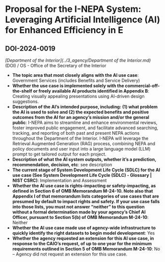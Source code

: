 # Proposal for the I-NEPA System: Leveraging Artificial Intelligence (AI) for Enhanced Efficiency in E
## DOI-2024-0019
_[Department of the Interior](../3_agency/Department of the Interior.md)_ (DOI) / OS - Office of the Secretary of the Interior


+ **The topic area that most closely aligns with the AI use case**: Government Services (includes Benefits and Service Delivery)
+ **Whether the use case is implemented solely with the commercial-off-the-shelf or freely available AI products identified in Appendix B**: Creating visually appealing presentations using AI-driven design suggestions.
+ **Description of the AI’s intended purpose, including: (1) what problem the AI is used to solve and (2) the expected benefits and positive outcomes from the AI for an agency’s mission and/or the general public**: I-NEPA aims to streamline and enhance environmental reviews, foster improved public engagement, and facilitate advanced searching, tracking, and reporting of both past and present NEPA actions throughout the Department of the Interior. I-NEPA will leverage the Retrieval Augmented Generation (RAG) process, combining NEPA and policy documents and user input into a large language model (LLM) prompt to get tailored output for each project.
+ **Description of what the AI system outputs, whether it’s a prediction, recommendation, decision, etc**: see description
+ **The current stage of System Development Life Cycle (SDLC) for the AI use case (See System Development Life Cycle (SDLC) - Glossary | NIST CSRC)**: Implementation and Assessment
+ **Whether the AI use case is rights-impacting or safety-impacting, as defined in Section 6 of OMB Memorandum M-24-10. Note also that Appendix I of that memorandum lists categories of use cases that are presumed by default to impact rights and safety. If your use case falls into those lists, you must not answer “neither” to this question without a formal determination made by your agency’s Chief AI Officer, pursuant to Section 5(b) of OMB Memorandum M-24-10**: Neither
+ **Whether the AI use case made use of agency-wide infrastructure to quickly identify the right datasets to begin model development**: Yes
+ **Whether the agency requested an extension for this AI use case, in response to the CAIO’s request, of up to one year for the minimum requirements outlined in Section 5 of OMB Memorandum M-24-10**: No – Agency did not request an extension for this use case.